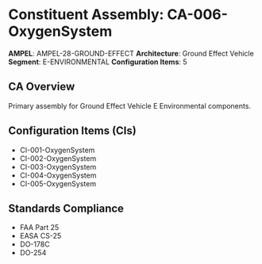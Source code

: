 # Constituent Assembly: CA-006-OxygenSystem

**AMPEL**: AMPEL-28-GROUND-EFFECT
**Architecture**: Ground Effect Vehicle
**Segment**: E-ENVIRONMENTAL
**Configuration Items**: 5

## CA Overview
Primary assembly for Ground Effect Vehicle E Environmental components.

## Configuration Items (CIs)
- CI-001-OxygenSystem
- CI-002-OxygenSystem
- CI-003-OxygenSystem
- CI-004-OxygenSystem
- CI-005-OxygenSystem

## Standards Compliance
- FAA Part 25
- EASA CS-25
- DO-178C
- DO-254
